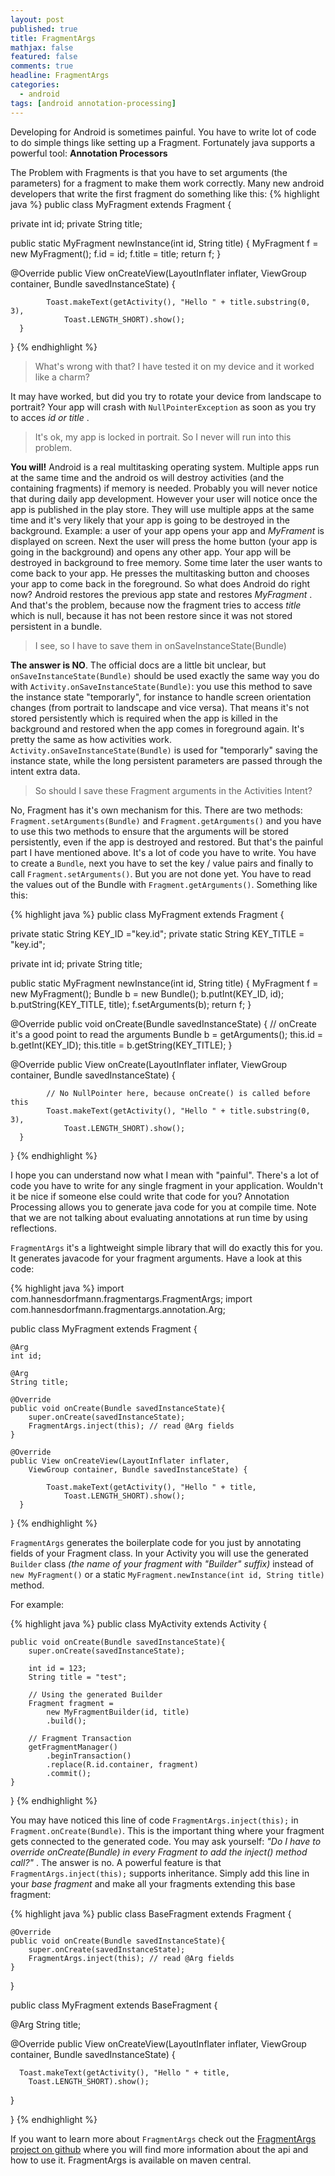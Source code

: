 ```yaml
---
layout: post
published: true
title: FragmentArgs
mathjax: false
featured: false
comments: true
headline: FragmentArgs
categories:
  - android
tags: [android annotation-processing]
---
```


Developing for Android is sometimes painful. You have to write lot of code to do simple things like setting up a Fragment. Fortunately java supports a powerful tool: **Annotation Processors**

The Problem with Fragments is that you have to set arguments (the parameters) for a fragment to make them work correctly. Many new android developers that write the first fragment do something like this:
{% highlight java %}
public class MyFragment extends Fragment {

  private int id;
  private String title;

  public static MyFragment newInstance(int id, String title) {
    MyFragment f = new MyFragment();
    f.id = id;
    f.title = title;
    return f;
  }

  @Override
    public View onCreateView(LayoutInflater inflater,
        ViewGroup container, Bundle savedInstanceState) {

            Toast.makeText(getActivity(), "Hello " + title.substring(0, 3),
                Toast.LENGTH_SHORT).show();
      }
}
{% endhighlight %}

> What's wrong with that? I have tested it on my device and it worked like a charm?

It may have worked, but did you try to rotate your device from landscape to portrait? Your app will crash with `NullPointerException` as soon as you try to acces _id or title_ .

> It's ok, my app is locked in portrait. So I never will run into this problem.

**You will!** Android is a real multitasking operating system. Multiple apps run at the same time and the android os will destroy activities (and the containing fragments) if memory is needed. Probably you will never notice that during daily app development. However your user will notice once the app is published in the play store. They will use multiple apps at the same time and it's very likely that your app is going to be destroyed in the background. Example: a user of your app opens your app and _MyFrament_ is displayed on screen. Next the user will press the home button (your app is going in the background) and opens any other app. Your app will be destroyed in background to free memory. Some time later the user wants to come back to your app. He presses the multitasking button and chooses your app to come back in the foreground. So what does Android do right now? Android restores the previous app state and restores _MyFragment_ . And that's the problem, because now the fragment tries to access _title_ which is null, because it has not been restore since it was not stored persistent in a bundle.

> I see, so I have to save them in onSaveInstanceState(Bundle)

**The answer is NO**. The official docs are a little bit unclear, but `onSaveInstanceState(Bundle)` should be used exactly the same way you do with `Activity.onSaveInstanceState(Bundle)`: you use this method to save the instance state "temporarly", for instance to handle screen orientation changes (from portrait to landscape and vice versa). That means it's not stored persistently which is required when the app is killed in the background and restored when the app comes in foreground again. It's pretty the same as how activities work. `Activity.onSaveInstanceState(Bundle)` is used for "temporarly" saving the instance state, while the long persistent parameters are passed through the intent extra data.

> So should I save these Fragment arguments in the Activities Intent?

No, Fragment has it's own mechanism for this. There are two methods: `Fragment.setArguments(Bundle)` and `Fragment.getArguments()` and you have to use this two methods to ensure that the arguments will be stored persistently, even if the app is destroyed and restored. But that's the painful part I have mentioned above. It's a lot of code you have to write. You have to create a `Bundle`, next you have to set the key / value pairs and finally to call `Fragment.setArguments()`. But you are not done yet. You have to read the values out of the Bundle with `Fragment.getArguments()`. Something like this:

{% highlight java %}
public class MyFragment extends Fragment {

  private static String KEY_ID ="key.id";
  private static String KEY_TITLE = "key.id";

  private int id;
  private String title;

  public static MyFragment newInstance(int id, String title) {
    MyFragment f = new MyFragment();
    Bundle b = new Bundle();
    b.putInt(KEY_ID, id);
    b.putString(KEY_TITLE, title);
    f.setArguments(b);
    return f;
  }

  @Override
  public void onCreate(Bundle savedInstanceState) {
      // onCreate it's a good point to read the arguments
      Bundle b = getArguments();
      this.id = b.getInt(KEY_ID);
      this.title = b.getString(KEY_TITLE);
  }

  @Override
  public View onCreate(LayoutInflater inflater,
        ViewGroup container, Bundle savedInstanceState) {

            // No NullPointer here, because onCreate() is called before this
            Toast.makeText(getActivity(), "Hello " + title.substring(0, 3),
                Toast.LENGTH_SHORT).show();
      }
}
{% endhighlight %}

I hope you can understand now what I mean with "painful". There's a lot of code you have to write for any single fragment in your application. Wouldn't it be nice if someone else could write that code for you? Annotation Processing allows you to generate java code for you at compile time. Note that we are not talking about evaluating annotations at run time by using reflections.

`FragmentArgs` it's a lightweight simple library that will do exactly this for you. It generates javacode for your fragment arguments. Have a look at this code:

{% highlight java %}
import com.hannesdorfmann.fragmentargs.FragmentArgs;
import com.hannesdorfmann.fragmentargs.annotation.Arg;

public class MyFragment extends Fragment {

	@Arg
	int id;

	@Arg
	String title;

	@Override
	public void onCreate(Bundle savedInstanceState){
		super.onCreate(savedInstanceState);
		FragmentArgs.inject(this); // read @Arg fields
	}

	@Override
	public View onCreateView(LayoutInflater inflater,
		ViewGroup container, Bundle savedInstanceState) {

      		Toast.makeText(getActivity(), "Hello " + title,
      			Toast.LENGTH_SHORT).show();
      }
}
{% endhighlight %}


`FragmentArgs` generates the boilerplate code for you just by annotating fields of your Fragment class. In your Activity you will use the generated `Builder` class _(the name of your fragment with "Builder" suffix)_ instead of `new MyFragment()` or a static `MyFragment.newInstance(int id, String title)` method.

For example:

{% highlight java %}
public class MyActivity extends Activity {

	public void onCreate(Bundle savedInstanceState){
		super.onCreate(savedInstanceState);

		int id = 123;
		String title = "test";

		// Using the generated Builder
		Fragment fragment =
			new MyFragmentBuilder(id, title)
			.build();

		// Fragment Transaction
		getFragmentManager()
			.beginTransaction()
			.replace(R.id.container, fragment)
			.commit();
	}

}
{% endhighlight %}

You may have noticed this line of code `FragmentArgs.inject(this);` in  `Fragment.onCreate(Bundle)`. This is the important thing where your fragment gets connected to the generated code. You may ask yourself: _"Do I have to override onCreate(Bundle) in every Fragment to add the inject() method call?"_ . The answer is no. A powerful feature is that `FragmentArgs.inject(this);` supports inheritance. Simply add this line in your _base fragment_ and make all your fragments extending this base fragment:

{% highlight java %}
public class BaseFragment extends Fragment {

    @Override
    public void onCreate(Bundle savedInstanceState){
        super.onCreate(savedInstanceState);
        FragmentArgs.inject(this); // read @Arg fields
    }
}

public class MyFragment extends BaseFragment {

  @Arg
  String title;

  @Override
  public View onCreateView(LayoutInflater inflater,
    ViewGroup container, Bundle savedInstanceState) {

      Toast.makeText(getActivity(), "Hello " + title,
        Toast.LENGTH_SHORT).show();
  }

}
{% endhighlight %}


If you want to learn more about `FragmentArgs` check out the [FragmentArgs project on github](https://github.com/sockeqwe/fragmentargs) where you will find more information about the api and how to use it. FragmentArgs is available on maven central.
